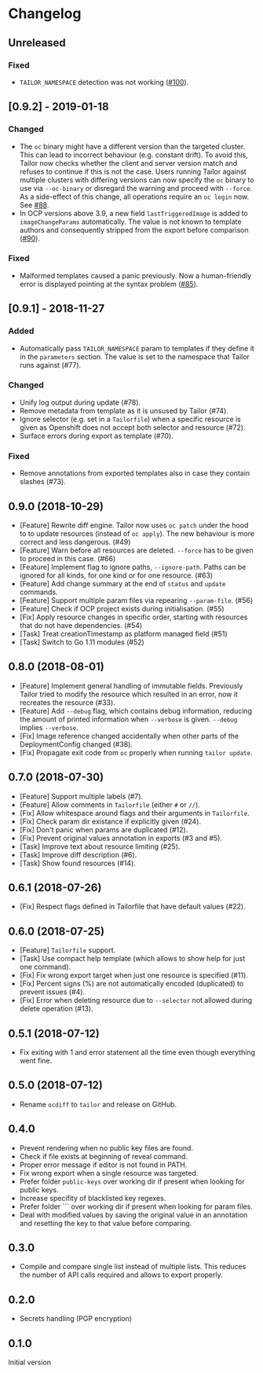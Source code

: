 # Changelog

## Unreleased

### Fixed

- `TAILOR_NAMESPACE` detection was not working ([#100](hhttps://github.com/opendevstack/tailor/issues/100)).

## [0.9.2] - 2019-01-18

### Changed
- The `oc` binary might have a different version than the targeted cluster. This
  can lead to incorrect behaviour (e.g. constant drift). To avoid this, Tailor
  now checks whether the client and server version match and refuses to
  continue if this is not the case. Users running Tailor against multiple
  clusters with differing versions can now specify the `oc` binary to use via
  `--oc-binary` or disregard the warning and proceed with `--force`. As a
  side-effect of this change, all operations require an `oc login` now. See 
  [#88](https://github.com/opendevstack/tailor/pull/88).
- In OCP versions above 3.9, a new field `lastTriggeredImage` is added to 
  `imageChangeParams` automatically. The value is not known to template authors
  and consequently stripped from the export before comparison ([#90](https://github.com/opendevstack/tailor/pull/90)).

### Fixed

- Malformed templates caused a panic previously. Now a human-friendly error is
  displayed pointing at the syntax problem ([#85](https://github.com/opendevstack/tailor/pull/85)).

## [0.9.1] - 2018-11-27

### Added

- Automatically pass `TAILOR_NAMESPACE` param to templates if they define it in
  the `parameters` section. The value is set to the namespace that Tailor runs
  against (#77).

### Changed

- Unify log output during update (#78).
- Remove metadata from template as it is unsused by Tailor (#74).
- Ignore selector (e.g. set in a `Tailorfile`) when a specific resource is
  given as Openshift does not accept both selector and resource (#72).
- Surface errors during export as template (#70).

### Fixed

- Remove annotations from exported templates also in case they contain slashes
  (#73).


## 0.9.0 (2018-10-29)

* [Feature] Rewrite diff engine. Tailor now uses `oc patch` under the hood to
  to update resources (instead of `oc apply`). The new behaviour is more correct
  and less dangerous. (#49)
* [Feature] Warn before all resources are deleted. `--force` has to be given to
  proceed in this case. (#66)
* [Feature] Implement flag to ignore paths, `--ignore-path`. Paths can be
  ignored for all kinds, for one kind or for one resource. (#63)
* [Feature] Add change summary at the end of `status` and `update` commands.
* [Feature] Support multiple param files via repearing `--param-file`. (#56)
* [Feature] Check if OCP project exists during initialisation. (#55)
* [Fix] Apply resource changes in specific order, starting with resources that
  do not have dependencies. (#54)
* [Task] Treat creationTimestamp as platform managed field (#51)
* [Task] Switch to Go 1.11 modules (#52)

## 0.8.0 (2018-08-01)

* [Feature] Implement general handling of immutable fields. Previously Tailor tried to modify the resource which resulted in an error, now it recreates the resource (#33).
* [Feature] Add `--debug` flag, which contains debug information, reducing the amount of printed information when `--verbose` is given. `--debug` implies `--verbose`.
* [Fix] Image reference changed accidentally when other parts of the DeploymentConfig changed (#38).
* [Fix] Propagate exit code from `oc` properly when running `tailor update`.

## 0.7.0 (2018-07-30)

* [Feature] Support multiple labels (#7).
* [Feature] Allow comments in `Tailorfile` (either `#` or `//`).
* [Fix] Allow whitespace around flags and their arguments in `Tailorfile`.
* [Fix] Check param dir existance if explicitly given (#24).
* [Fix] Don't panic when params are duplicated (#12).
* [Fix] Prevent original values annotation in exports (#3 and #5).
* [Task] Improve text about resource limiting (#25).
* [Task] Improve diff description (#6).
* [Task] Show found resources (#14).

## 0.6.1 (2018-07-26)

* [Fix] Respect flags defined in Tailorfile that have default values (#22).

## 0.6.0 (2018-07-25)

* [Feature] `Tailorfile` support.
* [Task] Use compact help template (which allows to show help for just one command).
* [Fix] Fix wrong export target when just one resource is specified (#11).
* [Fix] Percent signs (%) are not automatically encoded (duplicated) to prevent issues (#4).
* [Fix] Error when deleting resource due to `--selector` not allowed during delete operation (#13).

## 0.5.1 (2018-07-12)

* Fix exiting with 1 and error statement all the time even though everything went fine.

## 0.5.0 (2018-07-12)

* Rename `ocdiff` to `tailor` and release on GitHub.

## 0.4.0

* Prevent rendering when no public key files are found.
* Check if file exists at beginning of reveal command.
* Proper error message if editor is not found in PATH.
* Fix wrong export when a single resource was targeted.
* Prefer folder `public-keys` over working dir if present when looking for public keys.
* Increase specifity of blacklisted key regexes.
* Prefer folder `<namespace>`` over working dir if present when looking for param files.
* Deal with modified values by saving the original value in an annotation and resetting the key to that value before comparing.

## 0.3.0

* Compile and compare single list instead of multiple lists. This reduces the number of API calls required and allows to export properly.

## 0.2.0

* Secrets handling (PGP encryption)

## 0.1.0

Initial version
